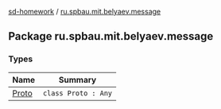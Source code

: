 [sd-homework](../index.md) / [ru.spbau.mit.belyaev.message](.)

## Package ru.spbau.mit.belyaev.message

### Types

| Name | Summary |
|---|---|
| [Proto](-proto/index.md) | `class Proto : Any` |
